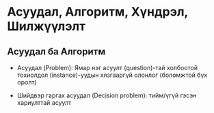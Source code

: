 # Асуудал, Алгоритм, Хүндрэл, Шилжүүлэлт

## Асуудал ба Алгоритм

* Асуудал (Problem): Ямар нэг асуулт (question)-тай холбоотой тохиолдол (instance)-уудын хязгааргүй олонлог (боломжтой бүх оролт)

* Шийдвэр гаргах асуудал (Decision problem): тийм/үгүй гэсэн хариулттай асуулт


